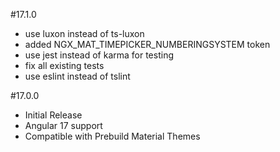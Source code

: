 #17.1.0

- use luxon instead of ts-luxon
- added NGX_MAT_TIMEPICKER_NUMBERINGSYSTEM token
- use jest instead of karma for testing
- fix all existing tests
- use eslint instead of tslint

#17.0.0

- Initial Release
- Angular 17 support
- Compatible with Prebuild Material Themes
